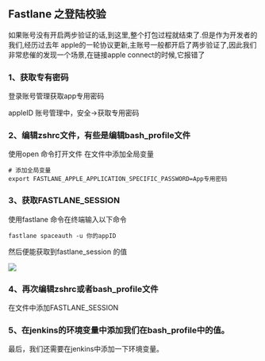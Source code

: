 ## Fastlane 之登陆校验

如果账号没有开启两步验证的话,到这里,整个打包过程就结束了.但是作为开发者的我们,经历过去年 apple的一轮协议更新,主账号一般都开启了两步验证了,因此我们非常悲催的发现一个场景,在链接apple connect的时候,它报错了

### 1、获取专有密码
登录账号管理获取app专用密码

appleID 账号管理中，安全->获取专用密码

### 2、编辑zshrc文件，有些是编辑bash_profile文件

使用open 命令打开文件
 在文件中添加全局变量
 
 	# 添加全局变量
	export FASTLANE_APPLE_APPLICATION_SPECIFIC_PASSWORD=App专用密码

### 3、获取FASTLANE_SESSION

使用fastlane 命令在终端输入以下命令

	fastlane spaceauth -u 你的appID

然后便能获取到fastlane_session 的值

![](/Users/chenzhuqing/Desktop/Mardown/Resource/9.png)

### 4、再次编辑zshrc或者bash_profile文件
 在文件中添加FASTLANE_SESSION
 
 
### 5、在jenkins的环境变量中添加我们在bash_profile中的值。
最后，我们还需要在jenkins中添加一下环境变量。
